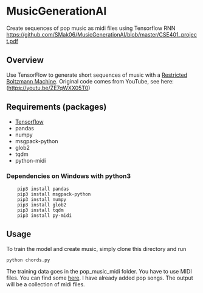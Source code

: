 # MusicGenerationAI
Create sequences of pop music as midi files using Tensorflow RNN
https://github.com/SMak06/MusicGenerationAI/blob/master/CSE401_project.pdf

## Overview
Use TensorFlow to generate short sequences of music with a [Restricted Boltzmann Machine](http://deeplearning4j.org/restrictedboltzmannmachine.html). 
Original code comes from YouTube, see here: (https://youtu.be/ZE7qWXX05T0)

## Requirements (packages)

  * [Tensorflow](https://www.tensorflow.org/install)
  * pandas
  * numpy
  * msgpack-python
  * glob2
  * tqdm 
  * python-midi

### Dependencies on Windows with python3
```
    pip3 install pandas
    pip3 install msgpack-python
    pip3 install numpy
    pip3 install glob2
    pip3 install tqdm
    pip3 install py-midi
```

## Usage
To train the model and create music, simply clone this directory and run
```
python chords.py
```

The training data goes in the pop_music_midi folder. You have to use MIDI files. You can find some [here](http://www.midiworld.com/files/).
I have already added pop songs.
The output will be a collection of midi files.



